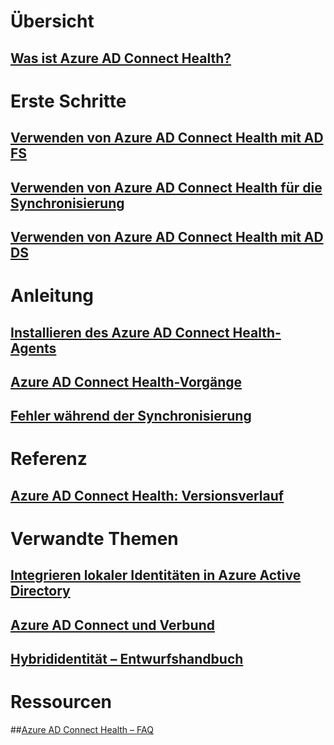 # Übersicht
## [Was ist Azure AD Connect Health?](active-directory-aadconnect-health.md)

# Erste Schritte
## [Verwenden von Azure AD Connect Health mit AD FS](active-directory-aadconnect-health-adfs.md)
## [Verwenden von Azure AD Connect Health für die Synchronisierung](active-directory-aadconnect-health-sync.md)
## [Verwenden von Azure AD Connect Health mit AD DS](active-directory-aadconnect-health-adds.md)

# Anleitung
## [Installieren des Azure AD Connect Health-Agents](active-directory-aadconnect-health-agent-install.md)
## [Azure AD Connect Health-Vorgänge](active-directory-aadconnect-health-operations.md)
## [Fehler während der Synchronisierung](../active-directory-aadconnect-troubleshoot-sync-errors.md)

# Referenz
## [Azure AD Connect Health: Versionsverlauf](active-directory-aadconnect-health-version-history.md)

# Verwandte Themen
## [Integrieren lokaler Identitäten in Azure Active Directory](../active-directory-aadconnect.md)
## [Azure AD Connect und Verbund](../active-directory-aadconnectfed-whatis.md)
## [Hybrididentität – Entwurfshandbuch](../active-directory-hybrid-identity-design-considerations-overview.md)

# Ressourcen
##[Azure AD Connect Health – FAQ](active-directory-aadconnect-health-faq.md)



<!--HONumber=Feb17_HO2-->


